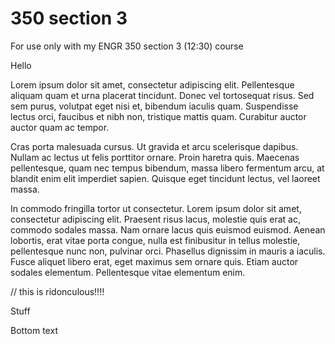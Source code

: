 # 350 section 3
 For use only with my ENGR 350 section 3 (12:30) course

 Hello
 
Lorem ipsum dolor sit amet, consectetur adipiscing elit. Pellentesque aliquam quam et urna placerat tincidunt. Donec vel tortosequat risus. Sed sem purus, volutpat eget nisi et, bibendum iaculis quam. Suspendisse lectus orci, faucibus et nibh non, tristique mattis quam. Curabitur auctor auctor quam ac tempor.

Cras porta malesuada cursus. Ut gravida et arcu scelerisque dapibus. Nullam ac lectus ut felis porttitor ornare. Proin haretra quis. Maecenas pellentesque, quam nec tempus bibendum, massa libero fermentum arcu, at blandit enim elit imperdiet sapien. Quisque eget tincidunt lectus, vel laoreet massa.

In commodo fringilla tortor ut consectetur. Lorem ipsum dolor sit amet, consectetur adipiscing elit. Praesent risus lacus, molestie quis erat ac, commodo sodales massa. Nam ornare lacus quis euismod euismod. Aenean lobortis, erat vitae porta congue, nulla est finibusitur in tellus molestie, pellentesque nunc non, pulvinar orci. Phasellus dignissim in mauris a iaculis. Fusce aliquet libero erat, eget maximus sem ornare quis. Etiam auctor sodales elementum. Pellentesque vitae elementum enim.
 
 
 
 // this is ridonculous!!!!
 
 Stuff
 
 
 
 
 
Bottom text
